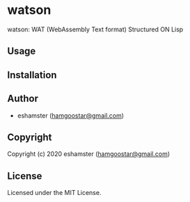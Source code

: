 # watson

watson: WAT (WebAssembly Text format) Structured ON Lisp

## Usage

## Installation

## Author

- eshamster (hamgoostar@gmail.com)

## Copyright

Copyright (c) 2020 eshamster (hamgoostar@gmail.com)

## License

Licensed under the MIT License.
